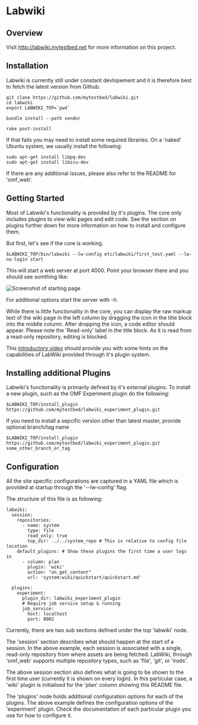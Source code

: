# Labwiki

## Overview

Visit http://labwiki.mytestbed.net for more information on this project.

## Installation

Labwiki is currently still under constant devlopement and it is therefore best to fetch the latest version from Github.

    git clone https://github.com/mytestbed/labwiki.git
    cd labwiki
    export LABWIKI_TOP=`pwd`

    bundle install --path vendor

    rake post-install

If that fails you may need to install some required libraries. On a 'naked' Ubuntu system, we usually install the following:

    sudo apt-get install libpq-dev
    sudo apt-get install libicu-dev

If there are any additional issues, please also refer to the README for 'omf_web'.

## Getting Started

Most of Labwiki's functionality is provided by it's plugins. The core only includes plugins to view wiki pages
and edit code. See the section on plugins further down for more information on how to install and configure them.

But first, let's see if the core is working.

    $LABWIKI_TOP/bin/labwiki --lw-config etc/labwiki/first_test.yaml --lw-no-login start

This will start a web server at port 4000. Point your browser there and you should see somthing like:

![Screenshot of starting page](https://raw.github.com/mytestbed/labwiki/master/doc/screenshot.png "Screenshot")

For additional options start the server with -h.

While there is little functionality in the core, you can display the raw markup text of the wiki page in the left column
by dragging the icon in the title block into the middle column. After dropping the icon, a code editor should appear. Please
note the 'Read-only' label in the title block. As it is read from a read-only repository, editing is blocked.

This [introductory video](http://labwiki.mytestbed.net) should provide you with some hints on the capabilities
of LabWiki provided through it's plugin system.

## Installing additional Plugins

Labwiki's functionality is primarily defined by it's external plugins. To install a new plugin, such as the OMF Experiment plugin do the
following:

    $LABWIKI_TOP/install_plugin https://github.com/mytestbed/labwiki_experiment_plugin.git

If you need to install a sepcific version other than latest master, provide optional branch/tag name

    $LABWIKI_TOP/install_plugin https://github.com/mytestbed/labwiki_experiment_plugin.git some_other_branch_or_tag

## Configuration

All the site specific configurations are captured in a YAML file which is provided at startup through
the '--lw-config' flag.

The structure of this file is as following:

    labwiki:
      session:
        repositories:
          - name: system
            type: file
            read_only: true
            top_dir: ../../system_repo # This is relative to config file location
        default_plugins: # Show these plugins the first time a user logs in
          - column: plan
            plugin: 'wiki'
            action: "on_get_content"
            url: 'system:wiki/quickstart/quickstart.md'

      plugins:
        experiment:
          plugin_dir: labwiki_experiment_plugin
          # Require job service setup & running
          job_service:
            host: localhost
            port: 8002


Currently, there are two sub sections defined under the top 'labwiki' node.

The 'session' section describes what should happen at the start of a session. In the above example, each
session is associated with a single, read-only repository from where assets are being fetched. LabWiki, through
'omf_web' supports multiple repository types, such as 'file', 'git', or 'irods'.

The above session section also defines what is going to be shown to the first time user (currently
it is shown on every login). In this particular case, a 'wiki' plugin is initialised for the 'plan' column showing
this README file.

The 'plugins' node holds additional configuration options for each of the plugins. The above
example defines the configuration options of the 'experiment' plugin. Check the documentation of each particular plugin
you use for how to configure it.
